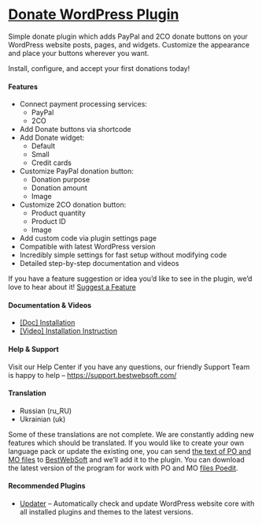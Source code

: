 <a href="https://bestwebsoft.com/products/wordpress/plugins/donate/" target=_blank>Donate WordPress Plugin</a>
========================

<p>Simple donate plugin which adds PayPal and 2CO donate buttons on your WordPress website posts, pages, and widgets. Customize the appearance and place your buttons wherever you want.</p>
<p>Install, configure, and accept your first donations today!</p>
<p><span class="embed-youtube" style="text-align:center; display: block;"></span></p>
<h4>Features</h4>
<ul>
<li>Connect payment processing services:
<ul>
<li>PayPal</li>
<li>2CO</li>
</ul>
</li>
<li>Add Donate buttons via shortcode</li>
<li>Add Donate widget:
<ul>
<li>Default</li>
<li>Small</li>
<li>Credit cards</li>
</ul>
</li>
<li>Customize PayPal donation button:
<ul>
<li>Donation purpose</li>
<li>Donation amount</li>
<li>Image</li>
</ul>
</li>
<li>Customize 2CO donation button:
<ul>
<li>Product quantity</li>
<li>Product ID</li>
<li>Image</li>
</ul>
</li>
<li>Add custom code via plugin settings page</li>
<li>Compatible with latest WordPress version</li>
<li>Incredibly simple settings for fast setup without modifying code</li>
<li>Detailed step-by-step documentation and videos</li>
</ul>
<p>If you have a feature suggestion or idea you&#8217;d like to see in the plugin, we&#8217;d love to hear about it! <a href="https://support.bestwebsoft.com/hc/en-us/requests/new" rel="nofollow">Suggest a Feature</a></p>
<h4>Documentation &amp; Videos</h4>
<ul>
<li><a href="https://docs.google.com/document/d/1-hvn6WRvWnOqj5v5pLUk7Awyu87lq5B_dO-Tv-MC9JQ/" rel="nofollow">[Doc] Installation</a></li>
<li><a href="http://www.youtube.com/watch?v=vqbItGXpwuk" rel="nofollow">[Video] Installation Instruction</a></li>
</ul>
<h4>Help &amp; Support</h4>
<p>Visit our Help Center if you have any questions, our friendly Support Team is happy to help &#8211; <a href="https://support.bestwebsoft.com/" rel="nofollow">https://support.bestwebsoft.com/</a></p>
<h4>Translation</h4>
<ul>
<li>Russian (ru_RU)</li>
<li>Ukrainian (uk)</li>
</ul>
<p>Some of these translations are not complete. We are constantly adding new features which should be translated. If you would like to create your own language pack or update the existing one, you can send <a href="https://codex.wordpress.org/Translating_WordPress" rel="nofollow">the text of PO and MO files</a> to <a href="https://support.bestwebsoft.com/hc/en-us/requests/new" rel="nofollow">BestWebSoft</a> and we&#8217;ll add it to the plugin. You can download the latest version of the program for work with PO and MO <a href="http://www.poedit.net/download.php" rel="nofollow">files Poedit</a>.</p>
<h4>Recommended Plugins</h4>
<ul>
<li><a href="https://bestwebsoft.com/products/wordpress/plugins/updater/?k=613962505e24bb2b58c58becdb22c91c" rel="nofollow">Updater</a> &#8211; Automatically check and update WordPress website core with all installed plugins and themes to the latest versions.</li>
</ul>
